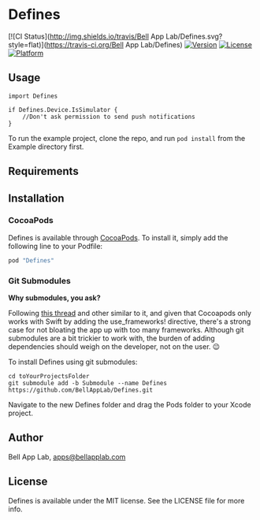# Defines

[![CI Status](http://img.shields.io/travis/Bell App Lab/Defines.svg?style=flat)](https://travis-ci.org/Bell App Lab/Defines)
[![Version](https://img.shields.io/cocoapods/v/Defines.svg?style=flat)](http://cocoapods.org/pods/Defines)
[![License](https://img.shields.io/cocoapods/l/Defines.svg?style=flat)](http://cocoapods.org/pods/Defines)
[![Platform](https://img.shields.io/cocoapods/p/Defines.svg?style=flat)](http://cocoapods.org/pods/Defines)

## Usage

```
import Defines

if Defines.Device.IsSimulator {
    //Don't ask permission to send push notifications
}
```

To run the example project, clone the repo, and run `pod install` from the Example directory first.

## Requirements

## Installation

### CocoaPods

Defines is available through [CocoaPods](http://cocoapods.org). To install
it, simply add the following line to your Podfile:

```ruby
pod "Defines"
```

### Git Submodules

**Why submodules, you ask?**

Following [this thread](http://stackoverflow.com/questions/31080284/adding-several-pods-increases-ios-app-launch-time-by-10-seconds#31573908) and other similar to it, and given that Cocoapods only works with Swift by adding the use_frameworks! directive, there's a strong case for not bloating the app up with too many frameworks. Although git submodules are a bit trickier to work with, the burden of adding dependencies should weigh on the developer, not on the user. :wink:

To install Defines using git submodules:

```
cd toYourProjectsFolder
git submodule add -b Submodule --name Defines https://github.com/BellAppLab/Defines.git
```

Navigate to the new Defines folder and drag the Pods folder to your Xcode project.

## Author

Bell App Lab, apps@bellapplab.com

## License

Defines is available under the MIT license. See the LICENSE file for more info.
